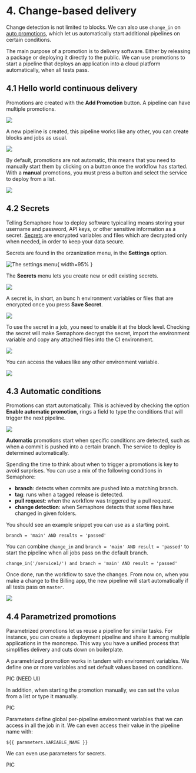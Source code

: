 # 4. Change-based delivery

Change detection is not limited to blocks. We can also use `change_in` on [auto promotions](https://docs.semaphoreci.com/guided-tour/deploying-with-promotions/), which let us automatically start additional pipelines on certain conditions.

The main purpose of a promotion is to delivery software. Either by releasing a package or deploying it directly to the public. We can use promotions to start a pipeline that deploys an application into a cloud platform automatically, when all tests pass.

## 4.1 Hello world continuous delivery

Promotions are created with the **Add Promotion** button. A pipeline can have multiple promotions.

![](./figures/05-add-promotion.png)

A new pipeline is created, this pipeline works like any other, you can create blocks and jobs as usual.

![](./figures/05-new-pipeline.png)

By default, promotions are not automatic, this means that you need to manually start them by clicking on a button once the workflow has started. With a **manual** promotions, you must press a button and select the service to deploy from a list.

![](./figures/05-manual-promotion.png)

## 4.2 Secrets

Telling Semaphore how to deploy software typicalling means storing your username and password, API keys, or other sensitive information as a secret. [Secrets](https://docs.semaphoreci.com/guided-tour/environment-variables-and-secrets/) are encrypted variables and files which are decrypted only when needed, in order to keep your data secure.

Secrets are found in the orzanization menu, in the **Settings** option.

![The settings menu](/Users/tom/rr/book-monorepo-cicd/chapters/figures/05-settings.png){ width=95% }

The **Secrets** menu lets you create new or edit existing secrets.

![](./figures/05-secret-menu.png)

A secret is, in short, an bunc h environment variables or files that are encrypted once you press **Save Secret**.

![](./figures/05-new-secret.png)

To use the secret in a job, you need to enable it at the block level. Checking the secret will make Semaphore decrypt the secret, import the environment variable and copy any attached files into the CI environment.

![](./figures/05-import-secret.png)

You can access the values like any other environment variable.

![](./figures/05-echo-secret.png)

## 4.3 Automatic conditions

Promotions can start automatically. This is achieved by checking the option **Enable automatic promotion**, rings a field to type the conditions that will trigger the next pipeline.

![](./figures/05-auto-promotion.png)

**Automatic** promotions start when specific conditions are detected, such as when a commit is pushed into a certain branch. The service to deploy is determined automatically.

Spending the time to think about when to trigger a promotions is key to avoid surprises. You can use a mix of the following conditions in Semaphore:

-   **branch**: detects when commits are pushed into a matching branch.
-   **tag**: runs when a tagged release is detected.
-   **pull request**: when the workflow was triggered by a pull request.
-   **change detection**: when Semaphore detects that some files have changed in given folders.

You should see an example snippet you can use as a starting point.

``` text
branch = 'main' AND results = 'passed'
```

You can combine `change_in` and `branch = 'main' AND result = 'passed'` to start the pipeline when all jobs pass on the default branch.

``` text
change_in('/service1/') and branch = 'main' AND result = 'passed'
```

Once done, run the workflow to save the changes. From now on, when you make a change to the Billing app, the new pipeline will start automatically if all tests pass on `master`.

![](./figures/05-auto-promotion-done.png)

## 4.4 Parametrized promotions

Parametrized promotions let us reuse a pipeline for similar tasks. For instance, you can create a deployment pipeline and share it among multiple applications in the monorepo. This way you have a unified process that simplifies delivery and cuts down on boilerplate.

A parametrized promotion works in tandem with environment variables. We define one or more variables and set default values based on conditions. 

PIC (NEED UI)

In addition, when starting the promotion manually, we can set the value from a list or type it manually.

PIC

Parameters define global per-pipeline environment variables that we can access in all the job in it. We can even access their value in the pipeline name with:

``` text
${{ parameters.VARIABLE_NAME }}
```

We can even use parameters for secrets.

PIC
